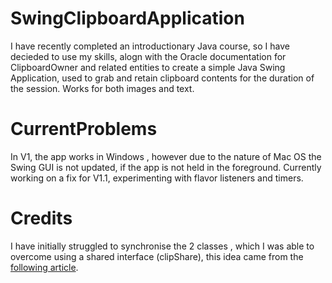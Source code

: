 # SwingClipboardApplication 
I have recently completed an introductionary Java course, so I have decieded to use my skills, alogn with the Oracle documentation for ClipboardOwner and related entities to create a simple Java Swing Application, used to grab and retain clipboard contents for the duration of the session. Works for both images and text. 
 
# CurrentProblems 
In V1, the app works in Windows , however due to the nature of Mac OS the Swing GUI is not updated, if the app is not held in the foreground. Currently working on a fix for V1.1, experimenting with flavor listeners and timers.
 
# Credits 
I have initially struggled to synchronise the 2 classes , which I was able to overcome using a shared interface (clipShare), this idea came from the [following article](https://medium.com/swlh/creating-a-clipboard-history-application-in-java-with-swing-16b006f7b322). 
